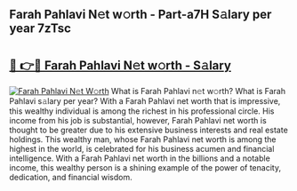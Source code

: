 ## Farah Pahlavi N𝚎t w𝚘rth - Part-a7H S𝚊lary per year 7zTsc

# <h2><a href="http://gc1falj.nevu.top/?p=Farah+Pahlavi">🔗 👉🔴 Farah Pahlavi N𝚎t w𝚘rth - S𝚊lary</a></h2>

[![Farah Pahlavi N𝚎t W𝚘rth](https://i.imgur.com/Oavwk0R.jpeg)](http://gc1falj.nevu.top/?p=Farah+Pahlavi)
What is Farah Pahlavi n𝚎t w𝚘rth? What is Farah Pahlavi s𝚊lary per year?
With a Farah Pahlavi net worth that is impressive, this wealthy individual is among the richest in his professional circle. His income from his job is substantial, however, Farah Pahlavi net worth is thought to be greater due to his extensive business interests and real estate holdings. This wealthy man, whose Farah Pahlavi net worth is among the highest in the world, is celebrated for his business acumen and financial intelligence. With a Farah Pahlavi net worth in the billions and a notable income, this wealthy person is a shining example of the power of tenacity, dedication, and financial wisdom.
